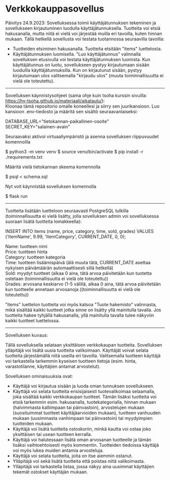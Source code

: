 # Verkkokauppasovellus

Päivitys 24.9.2023:
Sovelluksessa toimii käyttäjätunnuksen tekeminen ja sovellukseen kirjautuminen luodulla käyttäjätunnuksella.
Tuotteita voi etsiä hakusanalla, mutta niitä ei vielä voi järjestää muilla eri tavoilla, kuten hinnan mukaan.
Tällä hetkellä sovellusta voi testata tuotannossa seuraavilla tavoilla:
- Tuotteiden etsiminen hakusanalla. Tuotteita etsitään "items" luettelosta.
- Käyttäjätunnuksen luomisella. "Luo käyttäjätunnus" valinnalla sovelluksen etusivulla voi testata käyttäjätunnuksen luomista. Kun käyttäjätunnus on luotu, sovellukseen pystyy kirjautumaan sisään luoduilla käyttäjätunnuksilla. Kun on kirjautunut sisään, pystyy kirjautumaan ulos valitsemalla "kirjaudu ulos" (muuta toiminnallisuutta ei vielä ole toteutettu).
-------------------------------------------------------------------------------------------------------------------------------------
Sovelluksen käynnistysohjeet (sama ohje kuin tsoha kurssin sivuilla: https://hy-tsoha.github.io/materiaali/aikataulu/):  
Kloonaa tämä repositorio omalle koneellesi ja siirry sen juurikansioon. Luo kansioon .env-tiedosto ja määritä sen sisältö seuraavanlaiseksi:

DATABASE_URL="tietokannan-paikallinen-osoite"  
SECRET_KEY="salainen-avain"

Seuraavaksi aktivoi virtuaaliympäristö ja asenna sovelluksen riippuvuudet komennoilla

$ python3 -m venv venv
$ source venv/bin/activate
$ pip install -r ./requirements.txt

Määritä vielä tietokannan skeema komennolla

$ psql < schema.sql

Nyt voit käynnistää sovelluksen komennolla

$ flask run

-------------------------------------------------------------------------------------------------------------------------------------  


Tuotteita lisätään luetteloon seuraavasti PostgreSQL tulkilla (toiminnallisuutta ei vielä lisätty, jolla sovelluksen admin voi sovelluksessa suoraan lisätä tuotteita lomakkeella):

INSERT INTO items (name, price, category, time, sold, grades)
VALUES ('ItemName', 9.99, 'ItemCategory', CURRENT_DATE, 0, 0);

Name: tuotteen nimi  
Price: tuotteen hinta  
Category: tuotteen kategoria  
Time: tuotteen lisäämispäivä (älä muuta tätä, CURRENT_DATE asettaa nykyisen päivämäärän automaattisesti sillä hetkellä)  
Sold: myydyt tuotteet (alkaa 0 aina, tätä arvoa päivitetään kun tuotetta ostetaan (toiminnallisuutta ei vielä ole toteutettu))  
Grades: arvosana keskiarvo (1-5 välillä, alkaa 0 aina, tätä arvoa päivitetään kun tuotteelle annetaan arvosanoja ((toiminnallisuutta ei vielä ole toteutettu))  

"items" luettelon tuotteita voi myös katsoa "Tuote hakemisto" valinnasta, mikä sisältää kaikki tuotteet jotka sinne on lisätty yllä mainitulla tavalla.
Jos tuotteita hakee tyhjällä hakusanalla, yllä mainitulla tavalla tulee näkyviin kaikki tuotteet luettelossa.


-------------------------------------------------------------------------------------------------------------------------------------
Sovelluksen kuvaus:

Tällä sovelluksella selataan yksittäisen verkkokaupan tuotteita. Sovelluksen ylläpitäjä voi lisätä uusia tuotteita
valikoimaan. Käyttäjät voivat selata tuotteita järjestämällä niitä useilla eri tavoilla. Valitsemalla tuotteen
käyttäjä voi tarkastella tarkemmin kyseisen tuotteen tietoja (esim. hinta, varastotilanne, käyttäjien antamat arvostelut).

Sovelluksen ominaisuuksia ovat:
* Käyttäjä voi kirjautua sisään ja luoda oman tunnuksen sovellukseen.
* Käyttäjä voi selata tuotteita ensisijaisesti tuotevalikoimaa selaamalla, joka sisältää kaikki verkkokaupan tuotteet.
Tämän lisäksi tuotteita voi etsiä tarkemmin esim. hakusanalla, tuotekategorialla, hinnan mukaan (halvimmasta kalliimpaan tai päinvastoin),
arvostelujen mukaan (suosituimmat tuotteet käyttäjäarvioiden mukaan), tuotteen vanhuuden mukaan (uusimmasta vanhimpaan tai päinvastoin) tai
myydyimpien tuotteiden mukaan.
* Käyttäjä voi lisätä tuotteita ostoskoriin, minkä kautta voi ostaa joko yksittäisen tai usean tuotteen kerralla.
* Käyttäjä voi halutessaan lisätä oman arvosanan tuotteelle ja tämän lisäksi vaihtoehtoisesti myös kommentin. Tuotteiden tiedoissa käyttäjä
voi myös lukea muiden antamia arvosteluja.
* Käyttäjä voi selata tuotteita, joita on itse aiemmin ostanut.
* Ylläpitäjä voi sekä lisätä tuotteita että poistaa niitä valikoimasta.
* Ylläpitäjä voi tarkastella listaa, jossa näkyy aina uusimmat käyttäjien tekemät ostokset käyttäjän mukaan.
